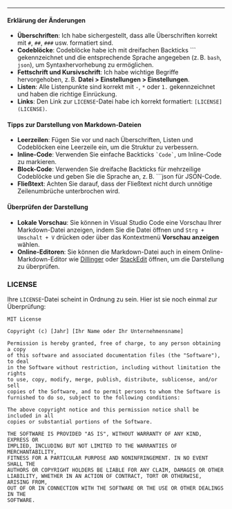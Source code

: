 
---

#### Erklärung der Änderungen

- **Überschriften**: Ich habe sichergestellt, dass alle Überschriften korrekt mit `#`, `##`, `###` usw. formatiert sind.
- **Codeblöcke**: Codeblöcke habe ich mit dreifachen Backticks ``` gekennzeichnet und die entsprechende Sprache angegeben (z. B. `bash`, `json`), um Syntaxhervorhebung zu ermöglichen.
- **Fettschrift und Kursivschrift**: Ich habe wichtige Begriffe hervorgehoben, z. B. **Datei > Einstellungen > Einstellungen**.
- **Listen**: Alle Listenpunkte sind korrekt mit `-`, `*` oder `1.` gekennzeichnet und haben die richtige Einrückung.
- **Links**: Den Link zur `LICENSE`-Datei habe ich korrekt formatiert: `[LICENSE](LICENSE)`.

#### Tipps zur Darstellung von Markdown-Dateien

- **Leerzeilen**: Fügen Sie vor und nach Überschriften, Listen und Codeblöcken eine Leerzeile ein, um die Struktur zu verbessern.
- **Inline-Code**: Verwenden Sie einfache Backticks `` `Code` ``, um Inline-Code zu markieren.
- **Block-Code**: Verwenden Sie dreifache Backticks für mehrzeilige Codeblöcke und geben Sie die Sprache an, z. B. ```json für JSON-Code.
- **Fließtext**: Achten Sie darauf, dass der Fließtext nicht durch unnötige Zeilenumbrüche unterbrochen wird.

#### Überprüfen der Darstellung

- **Lokale Vorschau**: Sie können in Visual Studio Code eine Vorschau Ihrer Markdown-Datei anzeigen, indem Sie die Datei öffnen und `Strg + Umschalt + V` drücken oder über das Kontextmenü **Vorschau anzeigen** wählen.
- **Online-Editoren**: Sie können die Markdown-Datei auch in einem Online-Markdown-Editor wie [Dillinger](https://dillinger.io/) oder [StackEdit](https://stackedit.io/) öffnen, um die Darstellung zu überprüfen.

### LICENSE

Ihre `LICENSE`-Datei scheint in Ordnung zu sein. Hier ist sie noch einmal zur Überprüfung:

```text
MIT License

Copyright (c) [Jahr] [Ihr Name oder Ihr Unternehmensname]

Permission is hereby granted, free of charge, to any person obtaining a copy   
of this software and associated documentation files (the "Software"), to deal  
in the Software without restriction, including without limitation the rights   
to use, copy, modify, merge, publish, distribute, sublicense, and/or sell      
copies of the Software, and to permit persons to whom the Software is          
furnished to do so, subject to the following conditions:                       

The above copyright notice and this permission notice shall be included in all 
copies or substantial portions of the Software.                                

THE SOFTWARE IS PROVIDED "AS IS", WITHOUT WARRANTY OF ANY KIND, EXPRESS OR     
IMPLIED, INCLUDING BUT NOT LIMITED TO THE WARRANTIES OF MERCHANTABILITY,       
FITNESS FOR A PARTICULAR PURPOSE AND NONINFRINGEMENT. IN NO EVENT SHALL THE    
AUTHORS OR COPYRIGHT HOLDERS BE LIABLE FOR ANY CLAIM, DAMAGES OR OTHER         
LIABILITY, WHETHER IN AN ACTION OF CONTRACT, TORT OR OTHERWISE, ARISING FROM,  
OUT OF OR IN CONNECTION WITH THE SOFTWARE OR THE USE OR OTHER DEALINGS IN THE  
SOFTWARE.
